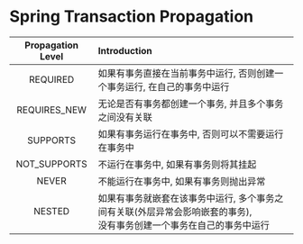 # Spring Transaction Propagation

| Propagation Level | Introduction                                                 |
| :---------------: | :----------------------------------------------------------- |
|     REQUIRED      | 如果有事务直接在当前事务中运行, 否则创建一个事务运行, 在自己的事务中运行 |
|   REQUIRES_NEW    | 无论是否有事务都创建一个事务, 并且多个事务之间没有关联       |
|     SUPPORTS      | 如果有事务运行在事务中, 否则可以不需要运行在事务中           |
|   NOT_SUPPORTS    | 不运行在事务中, 如果有事务则将其挂起                         |
|       NEVER       | 不能运行在事务中, 如果有事务则抛出异常                       |
|      NESTED       | 如果有事务就嵌套在该事务中运行, 多个事务之间有关联(外层异常会影响嵌套的事务),   <br />没有事务创建一个事务在自己的事务中运行 |


